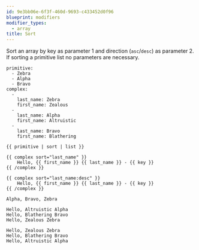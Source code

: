 ```yaml
---
id: 9e3bb06e-6f3f-460d-9693-c433452d0f96
blueprint: modifiers
modifier_types:
  - array
title: Sort
---
```

Sort an array by key as parameter 1 and direction (`asc`/`desc`) as parameter 2. If sorting a primitive list no parameters are necessary.

```.language-yaml
primitive:
  - Zebra
  - Alpha
  - Bravo
complex:
  -
    last_name: Zebra
    first_name: Zealous
  -
    last_name: Alpha
    first_name: Altruistic
  -
    last_name: Bravo
    first_name: Blathering
```

```
{{ primitive | sort | list }}

{{ complex sort="last_name" }}
    Hello, {{ first_name }} {{ last_name }} - {{ key }}
{{ /complex }}

{{ complex sort="last_name:desc" }}
    Hello, {{ first_name }} {{ last_name }} - {{ key }}
{{ /complex }}
```

```.language-output
Alpha, Bravo, Zebra

Hello, Altruistic Alpha
Hello, Blathering Bravo
Hello, Zealous Zebra

Hello, Zealous Zebra
Hello, Blathering Bravo
Hello, Altruistic Alpha
```
